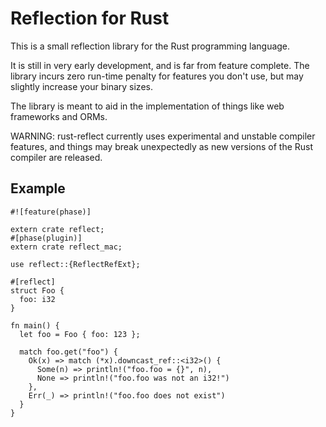# Reflection for Rust

This is a small reflection library for the Rust programming language.

It is still in very early development, and is far from feature complete. The library incurs zero
run-time penalty for features you don't use, but may slightly increase your binary sizes.

The library is meant to aid in the implementation of things like web frameworks and ORMs.

WARNING: rust-reflect currently uses experimental and unstable compiler features, and things may break
unexpectedly as new versions of the Rust compiler are released.

## Example

```
#![feature(phase)]

extern crate reflect;
#[phase(plugin)]
extern crate reflect_mac;

use reflect::{ReflectRefExt};

#[reflect]
struct Foo {
  foo: i32
}

fn main() {
  let foo = Foo { foo: 123 };

  match foo.get("foo") {
    Ok(x) => match (*x).downcast_ref::<i32>() {
      Some(n) => println!("foo.foo = {}", n),
      None => println!("foo.foo was not an i32!")
    },
    Err(_) => println!("foo.foo does not exist")
  }
}
```
